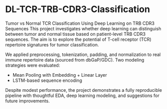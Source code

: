 # DL-TCR-TRB-CDR3-Classification
Tumor vs Normal TCR Classification Using Deep Learning on TRB CDR3 Sequences
This project investigates whether deep learning can distinguish between tumor and normal tissue based on patient-level TRB CDR3 sequences. The aim is to explore the potential of T-cell receptor (TCR) repertoire signatures for tumor classification.

We applied preprocessing, tokenization, padding, and normalization to real immune repertoire data (sourced from dbGaP/GDC). Two modeling strategies were evaluated:
- Mean Pooling with Embedding + Linear Layer
- LSTM-based sequence encoding

Despite modest performance, the project demonstrates a fully reproducible pipeline with thoughtful EDA, deep learning modeling, and suggestions for future improvements.
